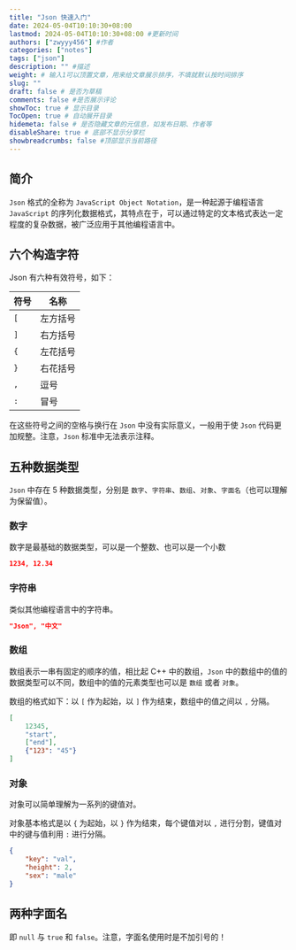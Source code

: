 ```yaml
---
title: "Json 快速入门"
date: 2024-05-04T10:10:30+08:00
lastmod: 2024-05-04T10:10:30+08:00 #更新时间
authors: ["zwyyy456"] #作者
categories: ["notes"]
tags: ["json"]
description: "" #描述
weight: # 输入1可以顶置文章，用来给文章展示排序，不填就默认按时间排序
slug: ""
draft: false # 是否为草稿
comments: false #是否展示评论
showToc: true # 显示目录
TocOpen: true # 自动展开目录
hidemeta: false # 是否隐藏文章的元信息，如发布日期、作者等
disableShare: true # 底部不显示分享栏
showbreadcrumbs: false #顶部显示当前路径
---
```


## 简介

`Json` 格式的全称为 `JavaScript Object Notation`，是一种起源于编程语言 `JavaScript` 的序列化数据格式，其特点在于，可以通过特定的文本格式表达一定程度的复杂数据，被广泛应用于其他编程语言中。

## 六个构造字符

Json 有六种有效符号，如下：

| 符号 | 名称 |
| -- | -- |
|`[` | 左方括号 |
| `]` | 右方括号 |
| `{` | 左花括号 |
| `}` | 右花括号 |
| `,` | 逗号 |
| `:` | 冒号 |

在这些符号之间的空格与换行在 `Json` 中没有实际意义，一般用于使 `Json` 代码更加规整。注意，`Json` 标准中无法表示注释。

## 五种数据类型

`Json` 中存在 5 种数据类型，分别是 `数字`、`字符串`、`数组`、`对象`、`字面名`（也可以理解为保留值）。

### 数字

数字是最基础的数据类型，可以是一个整数、也可以是一个小数

```json
1234, 12.34
```

### 字符串

类似其他编程语言中的字符串。

```json
"Json", "中文"
```

### 数组

数组表示一串有固定的顺序的值，相比起 C++ 中的数组，`Json` 中的数组中的值的数据类型可以不同，数组中的值的元素类型也可以是 `数组` 或者 `对象`。

数组的格式如下：以 `[` 作为起始，以 `]` 作为结束，数组中的值之间以 `,` 分隔。

```json
[
    12345,
    "start",
    ["end"],
    {"123": "45"}
]
```

### 对象

对象可以简单理解为一系列的键值对。

对象基本格式是以 `{` 为起始，以 `}` 作为结束，每个键值对以 `,` 进行分割，键值对中的键与值利用 `:` 进行分隔。

```json
{
    "key": "val",
    "height": 2,
    "sex": "male"
}
```

## 两种字面名

即 `null` 与 `true` 和 `false`。注意，字面名使用时是不加引号的！






